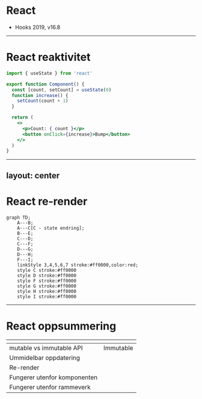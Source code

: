 # React

- Hooks 2019, v16.8

<logos-react class="text-9xl scale-200 translate-x-3em translate-y-60px" />

---

# React reaktivitet

```jsx {monaco}
import { useState } from 'react'

export function Component() {
  const [count, setCount] = useState(0)
  function increase() {
    setCount(count + 1)
  }

  return (
    <>
      <p>Count: { count }</p>
      <button onClick={increase}>Bump</button>
    </>
  )
}
```

---
layout: center
---

# React re-render

```mermaid
graph TD;
    A---B;
    A---C[C - state endring];
    B---E;
    C---D;
    C---F;
    D---G;
    D---H;
    F---I;
    linkStyle 3,4,5,6,7 stroke:#ff0000,color:red;
    style C stroke:#ff0000
    style D stroke:#ff0000
    style F stroke:#ff0000
    style G stroke:#ff0000
    style H stroke:#ff0000
    style I stroke:#ff0000
```

---

# React oppsummering

|                                            | <logos-react class="text-5xl"/>                          |
| ------------------------------------------ | -------------------------------------------------------- |
| mutable vs immutable API                   |  <span v-click>Immutable</span>                          |
| Ummidelbar oppdatering                     |  <emojione-cross-mark-button v-click class="text-2xl"/>  |
| Re-render                                  |  <noto-deciduous-tree v-click class="text-2xl"/>         |
| Fungerer utenfor komponenten               |  <emojione-cross-mark-button v-click class="text-2xl"/>  |
| Fungerer utenfor rammeverk                 |  <emojione-cross-mark-button v-click class="text-2xl"/>  |
